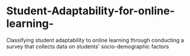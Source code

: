 # Student-Adaptability-for-online-learning-
Classifying student adaptability to online learning through conducting a survey that collects data on students' socio-demographic factors
